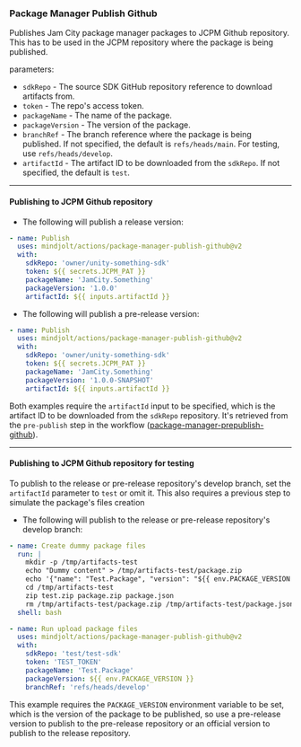 ### Package Manager Publish Github
Publishes Jam City package manager packages to JCPM Github repository.
This has to be used in the JCPM repository where the package is being published.

parameters:
* `sdkRepo` - The source SDK GitHub repository reference to download artifacts from.
* `token` - The repo's access token.
* `packageName` - The name of the package.
* `packageVersion` - The version of the package.
* `branchRef` - The branch reference where the package is being published.
  If not specified, the default is `refs/heads/main`. For testing, use `refs/heads/develop`.
* `artifactId` - The artifact ID to be downloaded from the `sdkRepo`.
  If not specified, the default is `test`.

---
#### Publishing to JCPM Github repository

- The following will publish a release version:
```yaml
- name: Publish
  uses: mindjolt/actions/package-manager-publish-github@v2
  with:
    sdkRepo: 'owner/unity-something-sdk'
    token: ${{ secrets.JCPM_PAT }}
    packageName: 'JamCity.Something'
    packageVersion: '1.0.0'
    artifactId: ${{ inputs.artifactId }}
```

- The following will publish a pre-release version:
```yaml
- name: Publish
  uses: mindjolt/actions/package-manager-publish-github@v2
  with:
    sdkRepo: 'owner/unity-something-sdk'
    token: ${{ secrets.JCPM_PAT }}
    packageName: 'JamCity.Something'
    packageVersion: '1.0.0-SNAPSHOT'
    artifactId: ${{ inputs.artifactId }}
```
Both examples require the `artifactId` input to be specified, which is the artifact ID to be downloaded from the `sdkRepo` repository.
It's retrieved from the `pre-publish` step in the workflow ([package-manager-prepublish-github](../package-manager-prepublish-github/README.md)).

---
#### Publishing to JCPM Github repository for testing

To publish to the release or pre-release repository's develop branch, set the `artifactId` parameter to `test` or omit it. This also
requires a previous step to simulate the package's files creation

- The following will publish to the release or pre-release repository's develop branch:
```yaml
- name: Create dummy package files
  run: |
    mkdir -p /tmp/artifacts-test
    echo "Dummy content" > /tmp/artifacts-test/package.zip
    echo '{"name": "Test.Package", "version": "${{ env.PACKAGE_VERSION }}"}' > /tmp/artifacts-test/package.json
    cd /tmp/artifacts-test
    zip test.zip package.zip package.json
    rm /tmp/artifacts-test/package.zip /tmp/artifacts-test/package.json
  shell: bash

- name: Run upload package files
  uses: mindjolt/actions/package-manager-publish-github@v2
  with:
    sdkRepo: 'test/test-sdk'
    token: 'TEST_TOKEN'
    packageName: 'Test.Package'
    packageVersion: ${{ env.PACKAGE_VERSION }}
    branchRef: 'refs/heads/develop'
```
This example requires the `PACKAGE_VERSION` environment variable to be set, which is the version of the package to be published, so
use a pre-release version to publish to the pre-release repository or an official version to publish to the release repository.




